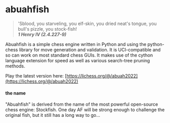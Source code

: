 # abuahfish

> 'Sblood, you starveling, you elf-skin, you dried neat's tongue, you bull's pizzle, you stock-fish!  
>    **_1 Henry IV (2.4.227-9)_**

Abuahfish is a simple chess engine written in Python and using the python-chess library for move generation and validation. 
It is UCI-compatible and so can work on most standard chess GUIs. It makes use of the cython language extension for speed as well
as various search-tree pruning methods. 

Play the latest version here: [https://lichess.org/@/abuah2022](https://lichess.org/@/abuah2022)

#### the name

"Abuahfish" is derived from the name of the most powerful open-source chess engine: Stockfish. One day AF will be strong enough to challenge the 
original fish, but it still has a long way to go...
